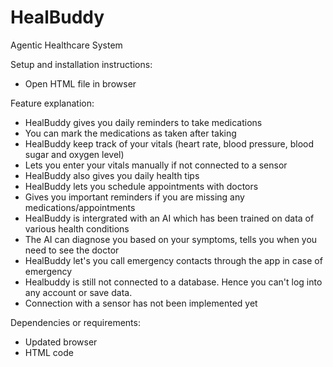# HealBuddy
Agentic Healthcare System

Setup and installation instructions:
- Open HTML file in browser

Feature explanation:
- HealBuddy gives you daily reminders to take medications
- You can mark the medications as taken after taking
- HealBuddy keep track of your vitals (heart rate, blood pressure, blood sugar and oxygen level)
- Lets you enter your vitals manually if not connected to a sensor
- HealBuddy also gives you daily health tips
- HealBuddy lets you schedule appointments with doctors
- Gives you important reminders if you are missing any medications/appointments
- HealBuddy is intergrated with an AI which has been trained on data of various health conditions
- The AI can diagnose you based on your symptoms, tells you when you need to see the doctor
- HealBuddy let's you call emergency contacts through the app in case of emergency
- Healbuddy is still not connected to a database. Hence you can't log into any account or save data.
- Connection with a sensor has not been implemented yet

Dependencies or requirements:
- Updated browser
- HTML code
